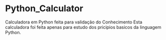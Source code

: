 # Python_Calculator
Calculadora em Python feita para validação do Conhecimento
Esta calculadora foi feita apenas para estudo dos pricipios basicos da linguagem Python.
